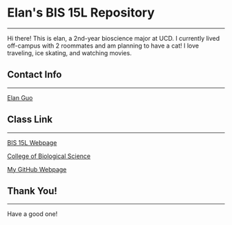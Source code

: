 # Elan's BIS 15L Repository

------------------------------------------------------------------------

Hi there! This is elan, a 2nd-year bioscience major at UCD. I currently lived off-campus with 2 roommates and am planning to have a cat! I love traveling, ice skating, and watching movies.

## Contact Info

------------------------------------------------------------------------

[Elan Guo](guoelan128@ucdavis.edu)

## Class Link

------------------------------------------------------------------------

[BIS 15L Webpage](https://jmledford3115.github.io/datascibiol/)

[College of Biological Science](https://biology.ucdavis.edu/)

[My GitHub Webpage](https://github.com/elanguo)

## Thank You!

------------------------------------------------------------------------

Have a good one!
